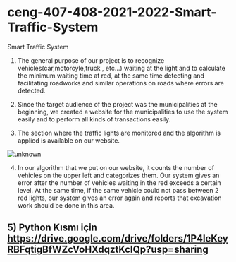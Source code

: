 # ceng-407-408-2021-2022-Smart-Traffic-System
Smart Traffic System

1) The general purpose of our project is to recognize vehicles(car,motorcyle,truck , etc...) waiting at the light and to calculate the minimum waiting time at red,  at the same time detecting and facilitating roadworks and similar operations on roads where errors are detected.

2) Since the target audience of the project was the municipalities at the beginning, we created a website for the municipalities to use the system easily and to perform all kinds of transactions easily.

3) The section where the traffic lights are monitored and the algorithm is applied is available on our website.

![unknown](https://user-images.githubusercontent.com/74122725/169661851-0aaae65d-0c46-4ddc-9d4a-7441f0cf1aae.png)

4) In our algorithm that we put on our website, it counts the number of vehicles on the upper left and categorizes them. Our system gives an error after the number of vehicles waiting in the red exceeds a certain level. At the same time, if the same vehicle could not pass between 2 red lights, our system gives an error again and reports that excavation work should be done in this area.

## 5) Python Kısmı için https://drive.google.com/drive/folders/1P4leKeyRBFqtigBfWZcVoHXdqztKcIQp?usp=sharing
